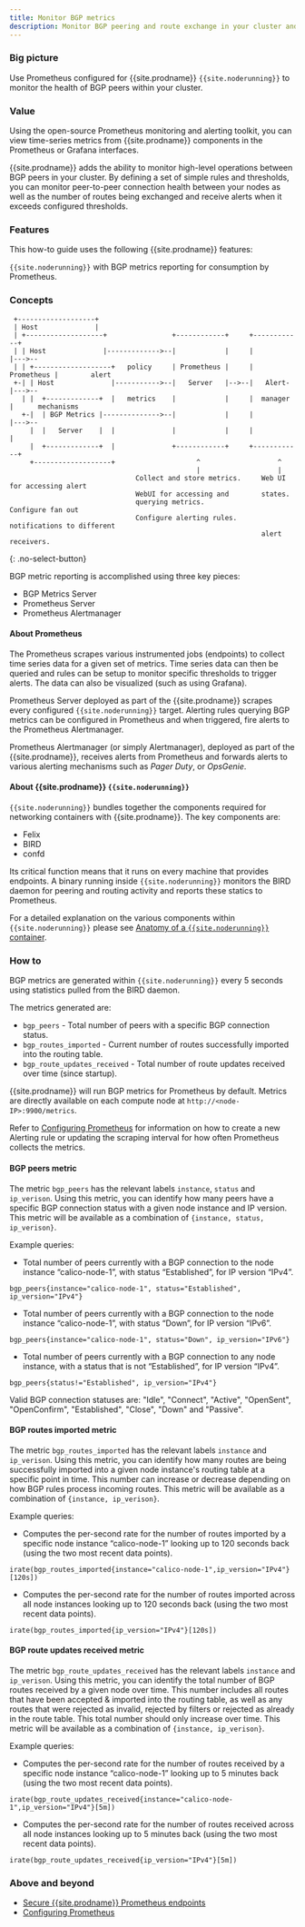 ```yaml
---
title: Monitor BGP metrics
description: Monitor BGP peering and route exchange in your cluster and receive alerts by defining rules and thresholds.
---
```


### Big picture

Use Prometheus configured for {{site.prodname}} `{{site.noderunning}}` to monitor the health of BGP peers within your cluster.

### Value

Using the open-source Prometheus monitoring and alerting toolkit, you can view time-series metrics from {{site.prodname}} components in the Prometheus or Grafana interfaces.  

{{site.prodname}} adds the ability to monitor high-level operations between BGP peers in your cluster. By defining a set of simple rules and thresholds, you can monitor peer-to-peer connection health between your nodes as well as the number of routes being exchanged and receive alerts when it exceeds configured thresholds.

### Features

This how-to guide uses the following {{site.prodname}} features:

`{{site.noderunning}}` with BGP metrics reporting for consumption by Prometheus.

### Concepts

```
 +-------------------+
 | Host              |
 | +-------------------+                +------------+     +------------+
 | | Host              |------------->--|            |     |            |--->--
 | | +-------------------+   policy     | Prometheus |     | Prometheus |        alert
 +-| | Host              |----------->--|   Server   |-->--|   Alert-   |--->--
   | |  +-------------+  |   metrics    |            |     |  manager   |      mechanisms
   +-|  | BGP Metrics |-------------->--|            |     |            |--->--
     |  |   Server    |  |              |            |     |            |
     |  +-------------+  |              +------------+     +------------+
     +-------------------+                    ^                   ^
                                              |                   |
                               Collect and store metrics.     Web UI for accessing alert
                               WebUI for accessing and        states.
                               querying metrics.              Configure fan out
                               Configure alerting rules.      notifications to different
                                                              alert receivers.
```
{: .no-select-button}

BGP metric reporting is accomplished using three key pieces:

- BGP Metrics Server
- Prometheus Server
- Prometheus Alertmanager

#### About Prometheus

The Prometheus scrapes various instrumented jobs (endpoints) to collect time series data for a given set of metrics. Time series data can then be queried and rules can be setup to monitor specific thresholds to trigger alerts. The data can also be visualized (such as using Grafana).

Prometheus Server deployed as part of the {{site.prodname}} scrapes every configured `{{site.noderunning}}` target. Alerting rules querying BGP metrics can be configured in Prometheus and when triggered, fire alerts to the Prometheus Alertmanager.

Prometheus Alertmanager (or simply Alertmanager), deployed as part of the {{site.prodname}}, receives alerts from Prometheus and forwards alerts to various alerting mechanisms such as _Pager Duty_, or _OpsGenie_.

#### About {{site.prodname}} `{{site.noderunning}}`

`{{site.noderunning}}` bundles together the components required for networking containers with {{site.prodname}}. The key components are:

- Felix
- BIRD
- confd

Its critical function means that it runs on every machine that provides endpoints. A binary running inside `{{site.noderunning}}` monitors the BIRD daemon for peering and routing activity and reports these statics to Prometheus.

For a detailed explanation on the various components within `{{site.noderunning}}` please see [Anatomy of a `{{site.noderunning}}` container]({{site.baseurl}}/reference/architecture/components).

### How to

BGP metrics are generated within `{{site.noderunning}}` every 5 seconds using statistics pulled from the BIRD daemon.

The metrics generated are:

- `bgp_peers` - Total number of peers with a specific BGP connection status.
- `bgp_routes_imported` - Current number of routes successfully imported into the routing table.
- `bgp_route_updates_received` - Total number of route updates received over time (since startup).

{{site.prodname}} will run BGP metrics for Prometheus by default. Metrics are directly available on each compute node at `http://<node-IP>:9900/metrics`.

Refer to [Configuring Prometheus]({{site.baseurl}}/reference/other-install-methods/security/configuration/prometheus) for information on how to create a new Alerting rule or updating the scraping interval for how often Prometheus collects the metrics.

#### BGP peers metric
 
The metric `bgp_peers` has the relevant labels `instance`, `status` and `ip_verison`. Using this metric, you can identify how many peers have a specific BGP connection status with a given node instance and IP version. This metric will be available as a combination of `{instance, status, ip_verison}`.


Example queries:
- Total number of peers currently with a BGP connection to the node instance “calico-node-1”, with status “Established”, for IP version “IPv4”.
```
bgp_peers{instance="calico-node-1", status="Established", ip_version="IPv4"}
```
- Total number of peers currently with a BGP connection to the node instance “calico-node-1”, with status “Down”, for IP version “IPv6”.
```
bgp_peers{instance="calico-node-1", status="Down", ip_version="IPv6"}
```
- Total number of peers currently with a BGP connection to any node instance, with a status that is not “Established”, for IP version “IPv4”.
```
bgp_peers{status!="Established", ip_version="IPv4"}
```

Valid BGP connection statuses are: "Idle", "Connect", "Active", "OpenSent", "OpenConfirm", "Established", "Close", "Down" and "Passive".

#### BGP routes imported metric

The metric `bgp_routes_imported` has the relevant labels `instance` and `ip_verison`. Using this metric, you can identify how many routes are being successfully imported into a given node instance's routing table at a specific point in time. This number can increase or decrease depending on how BGP rules process incoming routes. This metric will be available as a combination of `{instance, ip_verison}`.

Example queries:
- Computes the per-second rate for the number of routes imported by a specific node instance “calico-node-1” looking up to 120 seconds back (using the two most recent data points).
```
irate(bgp_routes_imported{instance="calico-node-1",ip_version="IPv4"}[120s])
```
- Computes the per-second rate for the number of routes imported across all node instances looking up to 120 seconds back (using the two most recent data points).
```
irate(bgp_routes_imported{ip_version="IPv4"}[120s])
```

#### BGP route updates received metric

The metric `bgp_route_updates_received` has the relevant labels `instance` and `ip_verison`. Using this metric, you can identify the total number of BGP routes received by a given node over time. This number includes all routes that have been accepted & imported into the routing table, as well as any routes that were rejected as invalid, rejected by filters or rejected as already in the route table. This total number should only increase over time. This metric will be available as a combination of `{instance, ip_verison}`.

Example queries:
- Computes the per-second rate for the number of routes received by a specific node instance “calico-node-1” looking up to 5 minutes back (using the two most recent data points).
```
irate(bgp_route_updates_received{instance="calico-node-1",ip_version="IPv4"}[5m])
```
- Computes the per-second rate for the number of routes received across all node instances looking up to 5 minutes back (using the two most recent data points).
```
irate(bgp_route_updates_received{ip_version="IPv4"}[5m])
```

### Above and beyond

- [Secure {{site.prodname}} Prometheus endpoints]({{site.baseurl}}/security/comms/secure-metrics)
- [Configuring Prometheus]({{site.baseurl}}/reference/other-install-methods/security/configuration/prometheus)